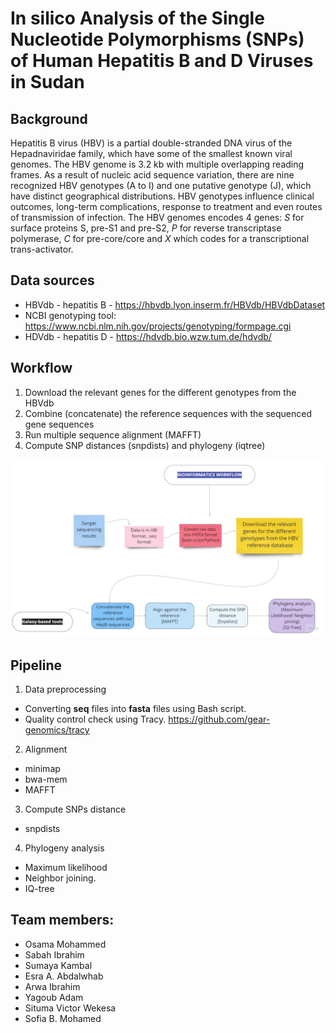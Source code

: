# In silico Analysis of the Single Nucleotide Polymorphisms (SNPs) of Human Hepatitis **B** and **D** Viruses in Sudan

## Background
Hepatitis B virus (HBV) is a partial double-stranded DNA virus of the Hepadnaviridae family, which have some of the smallest known viral genomes. The HBV genome is 3.2 kb with multiple overlapping reading frames. As a result of nucleic acid sequence variation, there are nine recognized HBV genotypes (A to I) and one putative genotype (J), which have distinct geographical distributions. HBV genotypes influence clinical outcomes, long-term complications, response to treatment and even routes of transmission of infection. The HBV genomes encodes 4 genes: *S* for surface proteins S, pre-S1 and pre-S2, *P* for reverse transcriptase polymerase, *C* for pre-core/core and *X* which codes for a transcriptional trans-activator.

## Data sources
* HBVdb - hepatitis B - https://hbvdb.lyon.inserm.fr/HBVdb/HBVdbDataset
* NCBI genotyping tool: https://www.ncbi.nlm.nih.gov/projects/genotyping/formpage.cgi
* HDVdb - hepatitis D - https://hdvdb.bio.wzw.tum.de/hdvdb/
## Workflow
1. Download the relevant genes for the different genotypes from the HBVdb
2. Combine (concatenate) the reference sequences with the sequenced gene sequences
3. Run multiple sequence alignment (MAFFT)
4. Compute SNP distances (snpdists) and phylogeny (iqtree)

![Overview diagram](workflow.jpg)
## Pipeline 
1. Data preprocessing
* Converting **seq** files into **fasta** files using Bash script.
* Quality control check using Tracy. https://github.com/gear-genomics/tracy
2. Alignment
* minimap
* bwa-mem
* MAFFT
3. Compute SNPs distance
* snpdists
4. Phylogeny analysis
* Maximum likelihood 
* Neighbor joining. 
* IQ-tree

## Team members:
- Osama Mohammed
- Sabah Ibrahim
- Sumaya Kambal
- Esra A. Abdalwhab
- Arwa Ibrahim
- Yagoub Adam 
- Situma Victor Wekesa
- Sofia B. Mohamed
